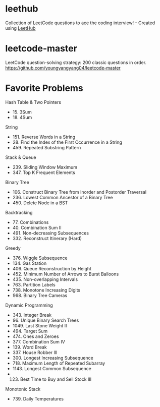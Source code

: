 # leethub
Collection of LeetCode questions to ace the coding interview! - Created using [LeetHub](https://github.com/QasimWani/LeetHub)

# leetcode-master
LeetCode question-solving strategy: 200 classic questions in order. https://github.com/youngyangyang04/leetcode-master

# Favorite Problems

Hash Table & Two Pointers
- 15\. 3Sum
- 18\. 4Sum

String
- 151\. Reverse Words in a String
- 28\. Find the Index of the First Occurrence in a String
- 459\. Repeated Substring Pattern

Stack & Queue
- 239\. Sliding Window Maximum
- 347\. Top K Frequent Elements

Binary Tree
- 106\. Construct Binary Tree from Inorder and Postorder Traversal
- 236\. Lowest Common Ancestor of a Binary Tree
- 450\. Delete Node in a BST

Backtracking
- 77\. Combinations
- 40\. Combination Sum II
- 491\. Non-decreasing Subsequences
- 332\. Reconstruct Itinerary (Hard)

Greedy
- 376\. Wiggle Subsequence
- 134\. Gas Station
- 406\. Queue Reconstruction by Height
- 452\. Minimum Number of Arrows to Burst Balloons
- 435\. Non-overlapping Intervals
- 763\. Partition Labels
- 738\. Monotone Increasing Digits
- 968\. Binary Tree Cameras

Dynamic Programming
- 343\. Integer Break
- 96\. Unique Binary Search Trees
- 1049\. Last Stone Weight II
- 494\. Target Sum
- 474\. Ones and Zeroes
- 377\. Combination Sum IV
- 139\. Word Break
- 337\. House Robber III
- 300\. Longest Increasing Subsequence
- 718\. Maximum Length of Repeated Subarray
- 1143\. Longest Common Subsequence
- 123. Best Time to Buy and Sell Stock III

Monotonic Stack
- 739\. Daily Temperatures
